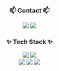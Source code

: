<h3 align="center">📫 Contact 📫</h3>
<div align="center">
<a href="https://www.linkedin.com/in/min-jae-gwon-2a091b163" target="_blank"><img src="https://img.shields.io/badge/linkedin-blue.svg?&style=for-the-badge&logo=linkedin&logoColor=white"/></a>
<a href="https://https://velog.io/@hobby_is_coding" target="_blank"><img src="https://img.shields.io/badge/velog-20C997?&style=for-the-badge&logo=Velog&logoColor=white"/></a> 
</div>
<h3 align="center">✨ Tech Stack ✨</h3>
<div align="center">
<img src="https://img.shields.io/badge/JavaScript-F7DF1E?style=for-the-badge&logo=JavaScript&logoColor=white">
<img src="https://img.shields.io/badge/Python-3776AB?style=for-the-badge&logo=Python&logoColor=white">
<br />
<img src="https://img.shields.io/badge/nextjs-000000?style=for-the-badge&logo=nextdotjs&logoColor=white">
<img src="https://img.shields.io/badge/vuejs-4FC08D?style=for-the-badge&logo=vuedotjs&logoColor=white">
<img src="https://img.shields.io/badge/nodejs-5FA04E?style=for-the-badge&logo=nodedotjs&logoColor=white">
</div>
<!--
**minjae2271/minjae2271** is a ✨ _special_ ✨ repository because its `README.md` (this file) appears on your GitHub profile.

Here are some ideas to get you started:

- 🔭 I’m currently working on ...
- 🌱 I’m currently learning ...
- 👯 I’m looking to collaborate on ...
- 🤔 I’m looking for help with ...
- 💬 Ask me about ...
- 📫 How to reach me: ...
- 😄 Pronouns: ...
- ⚡ Fun fact: ...
-->
